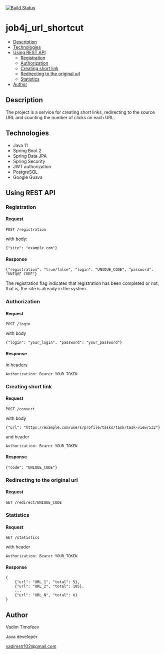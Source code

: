 [![Build Status](https://app.travis-ci.com/vadimstr102/job4j_url_shortcut.svg?branch=main)](https://app.travis-ci.com/vadimstr102/job4j_url_shortcut)

# job4j_url_shortcut

* [Description](#description)
* [Technologies](#technologies)
* [Using REST API](#using-rest-api)
    * [Registration](#registration)
    * [Authorization](#authorization)
    * [Creating short link](#creating-short-link)
    * [Redirecting to the original url](#redirecting-to-the-original-url)
    * [Statistics](#statistics)
* [Author](#author)

## Description

The project is a service for creating short links, redirecting to the source URL and counting the number of clicks on each URL.

## Technologies

* Java 11
* Spring Boot 2
* Spring Data JPA
* Spring Security
* JWT authorization
* PostgreSQL
* Google Guava

## Using REST API

### Registration

#### Request

````
POST /registration
````

with body:

````
{"site": "example.com"}
````

#### Response

````
{"registration": "true/false", "login": "UNIQUE_CODE", "password": "UNIQUE_CODE"}
````

The registration flag indicates that registration has been completed or not, that is, the site is already in the system.

### Authorization

#### Request

````
POST /login
````

with body

````
{"login": "your_login", "password": "your_password"}
````

#### Response

in headers

````
Authorization: Bearer YOUR_TOKEN
````

### Creating short link

#### Request

````
POST /convert
````

with body

````
{"url": "https://example.com/users/profile/tasks/task/task-view/532"}
````

and header

````
Authorization: Bearer YOUR_TOKEN
````

#### Response

````
{"code": "UNIQUE_CODE"}
````

### Redirecting to the original url

#### Request

````
GET /redirect/UNIQUE_CODE
````

### Statistics

#### Request

````
GET /statistics
````

with header

````
Authorization: Bearer YOUR_TOKEN
````

#### Response

````
{
    {"url": "URL_1", "total": 5},
    {"url": "URL_2", "total": 105},
    ...
    {"url": "URL_N", "total": n}
}
````

## Author

Vadim Timofeev

Java developer

vadimstr102@gmail.com
